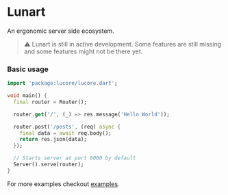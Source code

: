 # Lunart

An ergonomic server side ecosystem.

> ⚠️ Lunart is still in active development. Some features are still missing and some features might not be there yet.

### Basic usage
```dart
import 'package:lucore/lucore.dart';

void main() {
  final router = Router();

  router.get('/', (_) => res.message('Hello World'));

  router.post('/posts', (req) async {
    final data = await req.body();
    return res.json(data);
  });

  // Starts server at port 8000 by default
  Server().serve(router);
}
```

For more examples checkout [examples](https://github.com/fuzzknob/lunart/tree/main/libs/lunart_core/examples).
